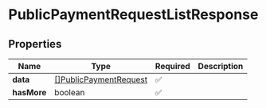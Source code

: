 # PublicPaymentRequestListResponse



## Properties

| Name | Type | Required | Description |
| ------------ | ------------- | ------------- | ------------- |
| **data** | [[]PublicPaymentRequest](PublicPaymentRequest.md) | ✅ |  |
**hasMore** | boolean | ✅ |  |


